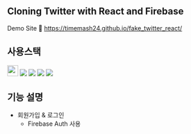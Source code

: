 ## Cloning Twitter with React and Firebase
Demo Site 🔗 https://timemash24.github.io/fake_twitter_react/

## 사용스택
<img src="https://img.shields.io/badge/Firebase-9.10.0-FFCA28?style=for-the-badge&logo=firebase&logoColor=FFCA28" height='25px' margin='5px'/> <img src="https://img.shields.io/badge/React 18.2.0-61DAFB?style=for-the-badge&logo=react&logoColor=61DAFB"/> <img src="https://img.shields.io/badge/Javascript-F7DF1E?style=for-the-badge&logo=javascript&logoColor=F7DF1E"/> <img src="https://img.shields.io/badge/HTML5-E34F26?style=flat-square&logo=html5&logoColor=E34F26"/> <img src="https://img.shields.io/badge/CSS3-572B6?style=for-the-badge&logo=css3&logoColor=572B6"/>

## 기능 설명
- 회원가입 & 로그인
  - Firebase Auth 사용
